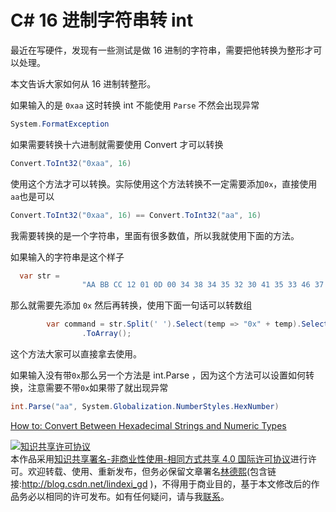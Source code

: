 # C# 16 进制字符串转 int 

最近在写硬件，发现有一些测试是做 16 进制的字符串，需要把他转换为整形才可以处理。

本文告诉大家如何从 16 进制转整形。

<!--more-->
<div id="toc"></div>
<!-- 标签：C# -->

如果输入的是 `0xaa` 这时转换 int 不能使用 `Parse` 不然会出现异常

```csharp
System.FormatException
```

如果需要转换十六进制就需要使用 Convert 才可以转换

```csharp
Convert.ToInt32("0xaa", 16)
```

使用这个方法才可以转换。实际使用这个方法转换不一定需要添加`0x`，直接使用`aa`也是可以

```csharp
Convert.ToInt32("0xaa", 16) == Convert.ToInt32("aa", 16)
```

我需要转换的是一个字符串，里面有很多数值，所以我就使用下面的方法。

如果输入的字符串是这个样子

```csharp
  var str =
                "AA BB CC 12 01 0D 00 34 38 34 35 32 30 41 35 33 46 37 30 2C 00 00 00 00 00 00 00 00 00 00 00 00 00 00 00 00 00 00 00 00 00 00 00 00 00 00 00 00 00 00 00 00 00 00 00 00 00 00 00 00 00 00 00 0A";
```

那么就需要先添加 `0x` 然后再转换，使用下面一句话可以转数组

```csharp
        var command = str.Split(' ').Select(temp => "0x" + temp).Select(temp => (byte) Convert.ToInt32(temp, 16))
                .ToArray();
```

这个方法大家可以直接拿去使用。

如果输入没有带`0x`那么另一个方法是 int.Parse ，因为这个方法可以设置如何转换，注意需要不带`0x`如果带了就出现异常

```csharp
int.Parse("aa", System.Globalization.NumberStyles.HexNumber)
```

[How to: Convert Between Hexadecimal Strings and Numeric Types ](https://docs.microsoft.com/en-us/dotnet/csharp/programming-guide/types/how-to-convert-between-hexadecimal-strings-and-numeric-types )

<a rel="license" href="http://creativecommons.org/licenses/by-nc-sa/4.0/"><img alt="知识共享许可协议" style="border-width:0" src="https://licensebuttons.net/l/by-nc-sa/4.0/88x31.png" /></a><br />本作品采用<a rel="license" href="http://creativecommons.org/licenses/by-nc-sa/4.0/">知识共享署名-非商业性使用-相同方式共享 4.0 国际许可协议</a>进行许可。欢迎转载、使用、重新发布，但务必保留文章署名[林德熙](http://blog.csdn.net/lindexi_gd)(包含链接:http://blog.csdn.net/lindexi_gd )，不得用于商业目的，基于本文修改后的作品务必以相同的许可发布。如有任何疑问，请与我[联系](mailto:lindexi_gd@163.com)。
